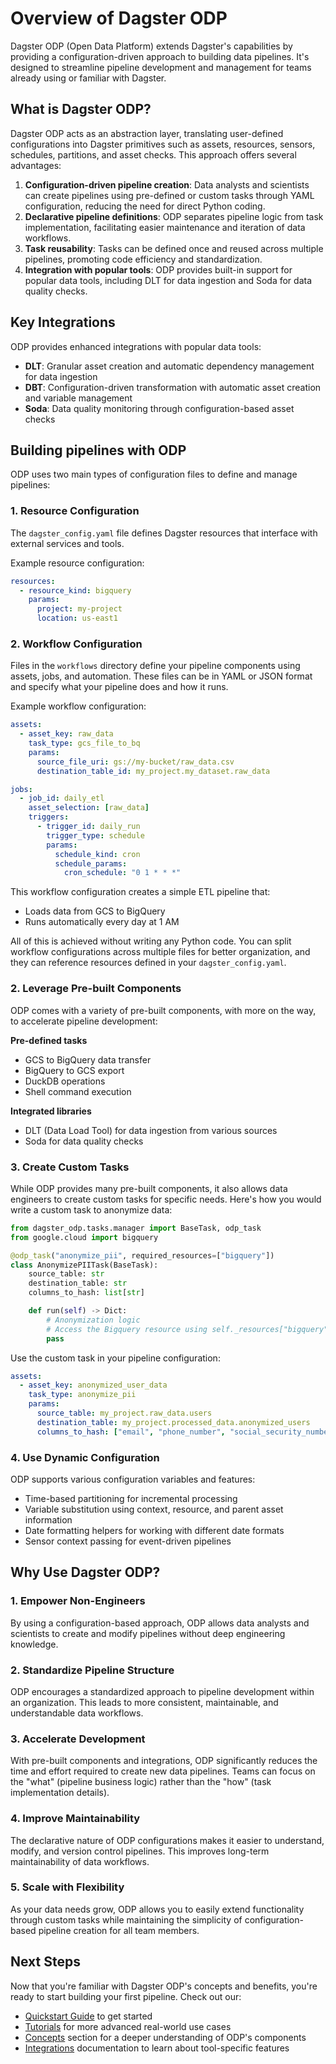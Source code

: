 # Overview of Dagster ODP

Dagster ODP (Open Data Platform) extends Dagster's capabilities by providing a configuration-driven approach to building data pipelines. It's designed to streamline pipeline development and management for teams already using or familiar with Dagster.

## What is Dagster ODP?

Dagster ODP acts as an abstraction layer, translating user-defined configurations into Dagster primitives such as assets, resources, sensors, schedules, partitions, and asset checks. This approach offers several advantages:

1. **Configuration-driven pipeline creation**: Data analysts and scientists can create pipelines using pre-defined or custom tasks through YAML configuration, reducing the need for direct Python coding.
2. **Declarative pipeline definitions**: ODP separates pipeline logic from task implementation, facilitating easier maintenance and iteration of data workflows.
3. **Task reusability**: Tasks can be defined once and reused across multiple pipelines, promoting code efficiency and standardization.
4. **Integration with popular tools**: ODP provides built-in support for popular data tools, including DLT for data ingestion and Soda for data quality checks.

## Key Integrations

ODP provides enhanced integrations with popular data tools:

- **DLT**: Granular asset creation and automatic dependency management for data ingestion
- **DBT**: Configuration-driven transformation with automatic asset creation and variable management
- **Soda**: Data quality monitoring through configuration-based asset checks

## Building pipelines with ODP

ODP uses two main types of configuration files to define and manage pipelines:

### 1. Resource Configuration

The `dagster_config.yaml` file defines Dagster resources that interface with external services and tools.

Example resource configuration:
```yaml
resources:
  - resource_kind: bigquery
    params:
      project: my-project
      location: us-east1
```

### 2. Workflow Configuration

Files in the `workflows` directory define your pipeline components using assets, jobs, and automation. These files can be in YAML or JSON format and specify what your pipeline does and how it runs.

Example workflow configuration:
```yaml
assets:
  - asset_key: raw_data
    task_type: gcs_file_to_bq
    params:
      source_file_uri: gs://my-bucket/raw_data.csv
      destination_table_id: my_project.my_dataset.raw_data

jobs:
  - job_id: daily_etl
    asset_selection: [raw_data]
    triggers:
      - trigger_id: daily_run
        trigger_type: schedule
        params:
          schedule_kind: cron
          schedule_params:
            cron_schedule: "0 1 * * *"
```

This workflow configuration creates a simple ETL pipeline that:

- Loads data from GCS to BigQuery
- Runs automatically every day at 1 AM

All of this is achieved without writing any Python code. You can split workflow configurations across multiple files for better organization, and they can reference resources defined in your `dagster_config.yaml`.

### 2. Leverage Pre-built Components

ODP comes with a variety of pre-built components, with more on the way, to accelerate pipeline development:

**Pre-defined tasks**

- GCS to BigQuery data transfer
- BigQuery to GCS export
- DuckDB operations
- Shell command execution

**Integrated libraries**

- DLT (Data Load Tool) for data ingestion from various sources
- Soda for data quality checks

### 3. Create Custom Tasks

While ODP provides many pre-built components, it also allows data engineers to create custom tasks for specific needs. Here's how you would write a custom task to anonymize data:

```python
from dagster_odp.tasks.manager import BaseTask, odp_task
from google.cloud import bigquery

@odp_task("anonymize_pii", required_resources=["bigquery"])
class AnonymizePIITask(BaseTask):
    source_table: str
    destination_table: str
    columns_to_hash: list[str]

    def run(self) -> Dict:
        # Anonymization logic
        # Access the Bigquery resource using self._resources["bigquery"]
        pass
```

Use the custom task in your pipeline configuration:

```yaml
assets:
  - asset_key: anonymized_user_data
    task_type: anonymize_pii
    params:
      source_table: my_project.raw_data.users
      destination_table: my_project.processed_data.anonymized_users
      columns_to_hash: ["email", "phone_number", "social_security_number"]
```

### 4. Use Dynamic Configuration

ODP supports various configuration variables and features:

- Time-based partitioning for incremental processing
- Variable substitution using context, resource, and parent asset information
- Date formatting helpers for working with different date formats
- Sensor context passing for event-driven pipelines

## Why Use Dagster ODP?

### 1. Empower Non-Engineers
By using a configuration-based approach, ODP allows data analysts and scientists to create and modify pipelines without deep engineering knowledge.

### 2. Standardize Pipeline Structure
ODP encourages a standardized approach to pipeline development within an organization. This leads to more consistent, maintainable, and understandable data workflows.

### 3. Accelerate Development
With pre-built components and integrations, ODP significantly reduces the time and effort required to create new data pipelines. Teams can focus on the "what" (pipeline business logic) rather than the "how" (task implementation details).

### 4. Improve Maintainability
The declarative nature of ODP configurations makes it easier to understand, modify, and version control pipelines. This improves long-term maintainability of data workflows.

### 5. Scale with Flexibility
As your data needs grow, ODP allows you to easily extend functionality through custom tasks while maintaining the simplicity of configuration-based pipeline creation for all team members.

## Next Steps

Now that you're familiar with Dagster ODP's concepts and benefits, you're ready to start building your first pipeline. Check out our:

- [Quickstart Guide](./quickstart.md) to get started
- [Tutorials](../tutorials/tutorials.md) for more advanced real-world use cases
- [Concepts](../concepts/concepts.md) section for a deeper understanding of ODP's components
- [Integrations](../integrations/integrations.md) documentation to learn about tool-specific features
